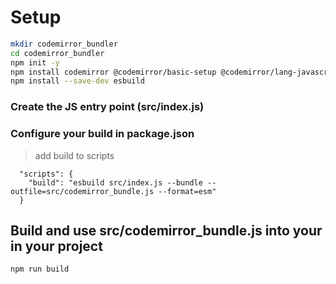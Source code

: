# Setup

```bash
mkdir codemirror_bundler
cd codemirror_bundler
npm init -y
npm install codemirror @codemirror/basic-setup @codemirror/lang-javascript
npm install --save-dev esbuild
```

### Create the JS entry point (src/index.js)

### Configure your build in package.json

> add build to scripts

```
  "scripts": {
    "build": "esbuild src/index.js --bundle --outfile=src/codemirror_bundle.js --format=esm"
  }
````

## Build and use src/codemirror_bundle.js into your in your project

```bash
npm run build
```


